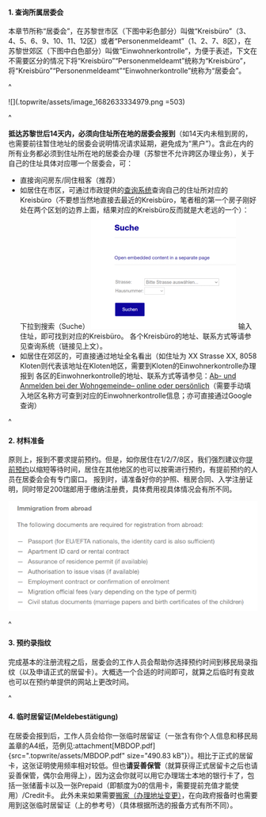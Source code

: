 #### **1. 查询所属居委会**

本章节所称“居委会”，在苏黎世市区（下图中彩色部分）叫做“Kreisbüro”（3、4、5、6、9、10、11、12区）或者“Personenmeldeamt”（1、2、7、8区），在苏黎世郊区（下图中白色部分）叫做“Einwohnerkontrolle”，为便于表述，下文在不需要区分的情况下将“Kreisbüro”“Personenmeldeamt”统称为“Kreisbüro”，将“Kreisbüro”“Personenmeldeamt”“Einwohnerkontrolle”统称为“居委会”。

^

![](.topwrite/assets/image_1682633334979.png =503)

^

**抵达苏黎世后14天内，必须向住址所在地的居委会报到**（如14天内未租到房的，也需要前往暂住地址的居委会说明情况请求延期，避免成为“黑户”）。含此在内的所有业务都必须到住址所在地的居委会办理（苏黎世不允许跨区办理业务），关于自己的住址具体对应哪一个居委会，可：

* 直接询问房东/同住租客（推荐）
* 如居住在市区，可通过市政提供的[查询系统](https://www.stadt-zuerich.ch/prd/en/index/bevoelkerungsamt/Contact_Information_and_Opening_Hours/district_office_kreisbuero.html)查询自己的住址所对应的Kreisbüro（不要想当然地直接去最近的Kreisbüro，笔者租的第一个房子刚好处在两个区划的边界上面，结果对应的Kreisbüro反而就是大老远的一个）：
  下拉到搜索（Suche）
  ![](.topwrite/assets/image_1680724342187.png)
  输入住址，即可找到对应的Kreisbüro。
  各个Kreisbüro的地址、联系方式等请参见查询系统（链接见上文）。
* 如居住在郊区的，可直接通过地址全名看出（如住址为 XX Strasse XX, 8058 Kloten则代表该地址在Kloten地区，需要到Kloten的Einwohnerkontrolle办理报到
  各区的Einwohnerkontrolle的地址、联系方式等请参见：[Ab- und Anmelden bei der Wohngemeinde– online oder persönlich](https://www.ch.ch/de/wohnen/umzug/ab-und-anmelden-bei-der-wohngemeinde/#bei-der-neuen-gemeinde-anmelden)（需要手动填入地区名称方可查到对应的Einwohnerkontrolle信息；亦可直接通过Google查询）

^

#### **2. 材料准备**

原则上，报到不要求提前预约。但是，如你居住在1/2/7/8区，我们强烈建议你[提前预约](https://www.stadt-zuerich.ch/prd/de/index/bevoelkerungsamt/kontakt-oeffnungszeiten/kontakte-und-oeffnungszeiten-pma/terminvereinbarung.html)以缩短等待时间，居住在其他地区的也可以按需进行预约，有提前预约的人员在居委会会有专门窗口。
报到时，请准备好你的护照、租房合同、入学注册证明，同时带足200瑞郎用于缴纳注册费，具体费用视具体情况会有所不同。

![](.topwrite/assets/image.png)

^

#### **3**. **预约录指纹**

完成基本的注册流程之后，居委会的工作人员会帮助你选择预约时间到移民局录指纹（以及申请正式的居留卡）。大概选一个合适的时间即可，就算之后临时有变故也可以在预约单提供的网站上更改时间。

^

#### **4**. **临时居留证(Meldebestätigung**)

在居委会报到后，工作人员会给你一张临时居留证（一张含有你个人信息和移民局盖章的A4纸，范例见:attachment[MBDOP.pdf]{src=".topwrite/assets/MBDOP.pdf" size="490.83 kB"}）。相比于正式的居留卡，这张证明使用频率相对较低。但也**请妥善保管**（就算获得正式居留卡之后也请妥善保管，偶尔会用得上），因为这会你就可以用它办理瑞士本地的银行卡了，包括一张储蓄卡以及一张Prepaid（即额度为0的信用卡，需要提前充值才能使用）/Credit卡。
此外未来如果需要[搬家（办理地址变更）](https://www.stadt-zuerich.ch/prd/de/index/bevoelkerungsamt/umziehenmelden/umzug.html)，在向政府报备时也需要用到这张临时居留证（上的参考号）（具体根据所选的报备方式有所不同）。
